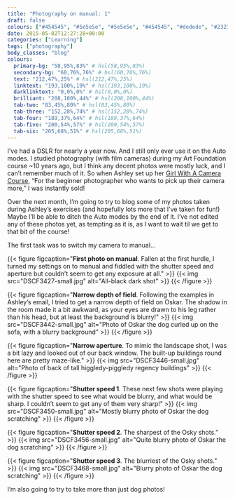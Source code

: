 ```yaml
---
title: "Photography on manual: 1"
draft: false
colours: ["#454545", "#5e5e5e", "#5e5e5e", "#454545", "#dedede", "#232323", "#dedede"]
date: 2015-05-02T12:27:28+00:00
categories: ["Learning"]
tags: ["photography"]
body_classes: "blog"
colours:
  primary-bg: "58,95%,83%" # hsl(58,95%,83%)
  secondary-bg: "60,76%,76%" # hsl(60,76%,76%)
  text: "212,47%,25%" # hsl(212,47%,25%)
  linktext: "193,100%,19%" # hsl(193,100%,19%)
  darklinktext: "0,0%,0%" # hsl(0,0%,0%)
  brilliant: "208,100%,44%" # hsl(208,100%,44%)
  tab-two: "83,45%,80%" # hsl(83,45%,80%)
  tab-three: "152,28%,74%" # hsl(152,28%,74%)
  tab-four: "189,37%,64%" # hsl(189,37%,64%)
  tab-five: "200,54%,57%" # hsl(200,54%,57%)
  tab-six: "205,68%,51%" # hsl(205,68%,51%)
---
```


I’ve had a DSLR for nearly a year now. And I still only ever use it on the Auto modes. I studied photography (with film cameras) during my Art Foundation course ~10 years ago, but I think any decent photos were mostly luck, and I can’t remember much of it. So when Ashley set up her [Girl With A Camera Course](http://girlwithacamera.co.uk/courses/), “For the beginner photographer who wants to pick up their camera more,” I was instantly sold!

Over the next month, I’m going to try to blog some of my photos taken during Ashley’s exercises (and hopefully lots more that I’ve taken for fun!) Maybe I’ll be able to ditch the Auto modes by the end of it. I’ve not edited any of these photos yet, as tempting as it is, as I want to wait til we get to that bit of the course!

The first task was to switch my camera to manual…

{{< figure figcaption="**First photo on manual**. Fallen at the first hurdle, I turned my settings on to manual and fiddled with the shutter speed and aperture but couldn’t seem to get any exposure at all." >}}
  {{< img src="DSCF3427-small.jpg" alt="All-black dark shot" >}}
{{< /figure >}}

{{< figure figcaption="**Narrow depth of field**. Following the examples in Ashley’s email, I tried to get a narrow depth of field on Oskar. The shadow in the room made it a bit awkward, as your eyes are drawn to his leg rather than his head, but at least the background is blurry!" >}}
  {{< img src="DSCF3442-small.jpg" alt="Photo of Oskar the dog curled up on the sofa, with a blurry background" >}}
{{< /figure >}}

{{< figure figcaption="**Narrow aperture**. To mimic the landscape shot, I was a bit lazy and looked out of our back window. The built-up buildings round here are pretty maze-like." >}}
  {{< img src="DSCF3446-small.jpg" alt="Photo of back of tall higgledy-piggledy regency buildings" >}}
{{< /figure >}}

{{< figure figcaption="**Shutter speed 1**. These next few shots were playing with the shutter speed to see what would be blurry, and what would be sharp. I couldn’t seem to get any of them very sharp!" >}}
  {{< img src="DSCF3450-small.jpg" alt="Mostly blurry photo of Oskar the dog scratching" >}}
{{< /figure >}}

{{< figure figcaption="**Shutter speed 2**. The sharpest of the Osky shots." >}}
  {{< img src="DSCF3456-small.jpg" alt="Quite blurry photo of Oskar the dog scratching" >}}
{{< /figure >}}

{{< figure figcaption="**Shutter speed 3**. The blurriest of the Osky shots." >}}
  {{< img src="DSCF3468-small.jpg" alt="Blurry photo of Oskar the dog scratching" >}}
{{< /figure >}}

I’m also going to try to take more than just dog photos!

	